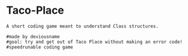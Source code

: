 # Taco-Place
    A short coding game meant to understand Class structures.
    
    #made by deviousname
    #goal: try and get out of Taco Place without making an error code!
    #speedrunable coding game

